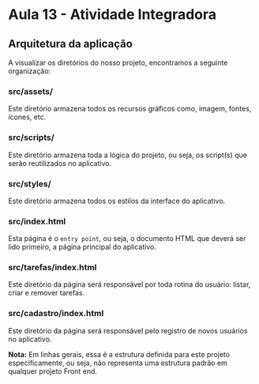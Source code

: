 # Aula 13 - Atividade Integradora

## Arquitetura da aplicação

A visualizar os diretórios do nosso projeto, encontramos a seguinte organização:

### src/assets/

Este diretório armazena todos os recursos gráficos como, imagem, fontes, ícones, etc.

### src/scripts/

Este diretório armazena toda a lógica do projeto, ou seja, os script(s) que serão reutilizados no aplicativo.

### src/styles/

Este diretório armazena todos os estilos da interface do aplicativo.

### src/index.html

Esta página é o `entry point`, ou seja, o documento HTML que deverá ser lido primeiro, a página principal do aplicativo.

### src/tarefas/index.html

Este diretório da página será responsável por toda rotina do usuário: listar, criar e remover tarefas.

### src/cadastro/index.html

Este diretório da página será responsável pelo registro de novos usuários no aplicativo.

**Nota:** Em linhas gerais, essa é a estrutura definida para este projeto específicamente, ou seja, não representa uma estrutura padrão em qualquer projeto Front end.